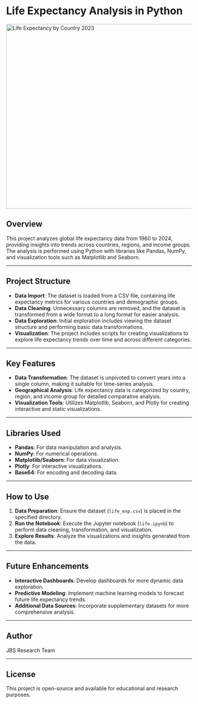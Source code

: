 # Life Expectancy Analysis in Python
<img width="1120" height="500" alt="Life Expectancy by Country 2023" src="https://github.com/user-attachments/assets/eb330d66-e1ed-4a9e-ad79-e8efbcea9d43" />


## Overview  
This project analyzes global life expectancy data from 1960 to 2024, providing insights into trends across countries, regions, and income groups. The analysis is performed using Python with libraries like Pandas, NumPy, and visualization tools such as Matplotlib and Seaborn.

---

## Project Structure  
- **Data Import**: The dataset is loaded from a CSV file, containing life expectancy metrics for various countries and demographic groups.  
- **Data Cleaning**: Unnecessary columns are removed, and the dataset is transformed from a wide format to a long format for easier analysis.  
- **Data Exploration**: Initial exploration includes viewing the dataset structure and performing basic data transformations.  
- **Visualization**: The project includes scripts for creating visualizations to explore life expectancy trends over time and across different categories.  

---

## Key Features  
- **Data Transformation**: The dataset is unpivoted to convert years into a single column, making it suitable for time-series analysis.  
- **Geographical Analysis**: Life expectancy data is categorized by country, region, and income group for detailed comparative analysis.  
- **Visualization Tools**: Utilizes Matplotlib, Seaborn, and Plotly for creating interactive and static visualizations.  

---

## Libraries Used  
- **Pandas**: For data manipulation and analysis.  
- **NumPy**: For numerical operations.  
- **Matplotlib/Seaborn**: For data visualization.  
- **Plotly**: For interactive visualizations.  
- **Base64**: For encoding and decoding data.  

---

## How to Use  
1. **Data Preparation**: Ensure the dataset (`life_exp.csv`) is placed in the specified directory.  
2. **Run the Notebook**: Execute the Jupyter notebook (`life.ipynb`) to perform data cleaning, transformation, and visualization.  
3. **Explore Results**: Analyze the visualizations and insights generated from the data.  

---

## Future Enhancements  
- **Interactive Dashboards**: Develop dashboards for more dynamic data exploration.  
- **Predictive Modeling**: Implement machine learning models to forecast future life expectancy trends.  
- **Additional Data Sources**: Incorporate supplementary datasets for more comprehensive analysis.  

---

## Author  
JBS Research Team  

---

## License  
This project is open-source and available for educational and research purposes.  
